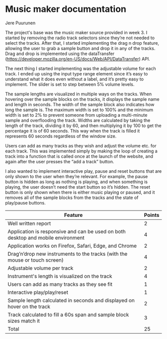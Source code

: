 # Music maker documentation
Jere Puurunen

The project's base was the music maker source provided in week 3. I started by removing the radio track selectors since they’re not needed to select the tracks. After that, I started implementing the drag n drop feature, allowing the user to grab a sample button and drop it in any of the tracks. Drag and drop is implemented using the dataTransfer (https://developer.mozilla.org/en-US/docs/Web/API/DataTransfer) API.

The next thing I started implementing was the adjustable volume for each track. I ended up using the input type range element since it’s easy to understand what it does even without a label, and it’s pretty easy to implement. The slider is set to step between 5% volume levels.

The sample lengths are visualized in multiple ways on the tracks. When hovering over the sample blocks on the tracks, it displays the sample name and length in seconds. The width of the sample block also indicates how long the sample is. The maximum width is set to 100% and the minimum width is set to 2% to prevent someone from uploading a multi-minute sample and overflooding the track. Widths are calculated by taking the length of the track, dividing it by 60, and then multiplying it by 100 to get the percentage it is of 60 seconds. This way when the track is filled it represents 60 seconds regardless of the window size.

Users can add as many tracks as they wish and adjust the volume etc. for each track. This was implemented simply by making the loop of creating a track into a function that is called once at the launch of the website, and again after the user presses the “add a track” button.

I also wanted to implement interactive play, pause and reset buttons that are only shown to the user when they’re relevant. For example, the pause button is hidden as long as nothing is playing, and when something is playing, the user doesn’t need the start button so it’s hidden. The reset button is only shown when there is either music playing or paused, and it removes all of the sample blocks from the tracks and the state of play/pause buttons.

| Feature | Points |
| ------- | ------ |
| Well written report | 2 |
| Application is responsive and can be used on both desktop and mobile environment | 4 |
| Application works on Firefox, Safari, Edge, and Chrome | 2 |
| Drag’n’drop new instruments to the tracks (with the mouse or touch screen) | 4 |
| Adjustable volume per track | 2 |
| Instrument's length is visualized on the track | 4 |
| Users can add as many tracks as they see fit | 1 |
| Interactive play/play/reset | 1 |
| Sample length calculated in seconds and displayed on hover on the track | 2 |
| Track calculated to fill a 60s span and sample block sizes match it | 3 |
| Total | 25 |
